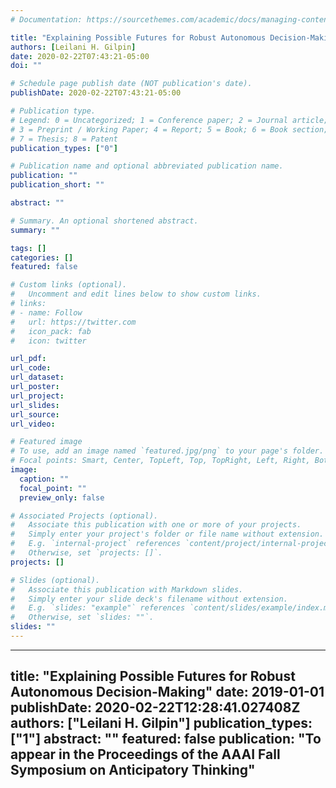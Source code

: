 ```yaml
---
# Documentation: https://sourcethemes.com/academic/docs/managing-content/

title: "Explaining Possible Futures for Robust Autonomous Decision-Making"
authors: [Leilani H. Gilpin]
date: 2020-02-22T07:43:21-05:00
doi: ""

# Schedule page publish date (NOT publication's date).
publishDate: 2020-02-22T07:43:21-05:00

# Publication type.
# Legend: 0 = Uncategorized; 1 = Conference paper; 2 = Journal article;
# 3 = Preprint / Working Paper; 4 = Report; 5 = Book; 6 = Book section;
# 7 = Thesis; 8 = Patent
publication_types: ["0"]

# Publication name and optional abbreviated publication name.
publication: ""
publication_short: ""

abstract: ""

# Summary. An optional shortened abstract.
summary: ""

tags: []
categories: []
featured: false

# Custom links (optional).
#   Uncomment and edit lines below to show custom links.
# links:
# - name: Follow
#   url: https://twitter.com
#   icon_pack: fab
#   icon: twitter

url_pdf:
url_code:
url_dataset:
url_poster:
url_project:
url_slides:
url_source:
url_video:

# Featured image
# To use, add an image named `featured.jpg/png` to your page's folder. 
# Focal points: Smart, Center, TopLeft, Top, TopRight, Left, Right, BottomLeft, Bottom, BottomRight.
image:
  caption: ""
  focal_point: ""
  preview_only: false

# Associated Projects (optional).
#   Associate this publication with one or more of your projects.
#   Simply enter your project's folder or file name without extension.
#   E.g. `internal-project` references `content/project/internal-project/index.md`.
#   Otherwise, set `projects: []`.
projects: []

# Slides (optional).
#   Associate this publication with Markdown slides.
#   Simply enter your slide deck's filename without extension.
#   E.g. `slides: "example"` references `content/slides/example/index.md`.
#   Otherwise, set `slides: ""`.
slides: ""
---
```


---
title: "Explaining Possible Futures for Robust Autonomous Decision-Making"
date: 2019-01-01
publishDate: 2020-02-22T12:28:41.027408Z
authors: ["Leilani H. Gilpin"]
publication_types: ["1"]
abstract: ""
featured: false
publication: "To appear in the Proceedings of the AAAI Fall Symposium on Anticipatory Thinking"
---

